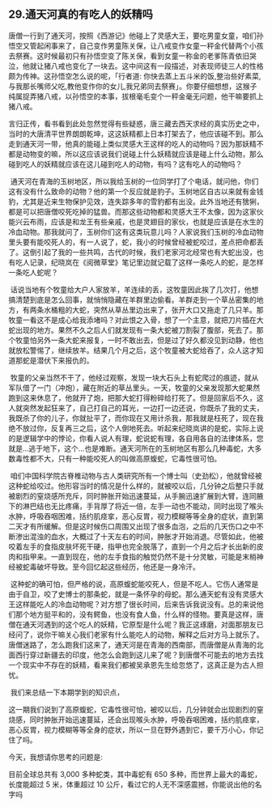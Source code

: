 ## 29.通天河真的有吃人的妖精吗
唐僧一行到了通天河，按照《西游记》他碰上了灵感大王，要吃男童女童，咱们孙悟空又管起闲事来了，自己变作男童陈关保，让八戒变作女童一秤金代替两个小孩去祭赛。这时候最初只有孙悟空变了陈关保，看到女童一称金的老爹陈青依旧哭泣，他就让猪八戒也变化了一块去。这中间这有一段描述，对表现师徒三人的性格颇为传神。这孙悟空怎么说的呢，「行者道: 你快去蒸上五斗米的饭,整治些好素菜,与我那长嘴师父吃,教他变作你的女儿,我兄弟同去祭赛」。你要仔细想想，这猴子纯属捉弄猪八戒，以孙悟空的本事，拔根毫毛变个一秤金毫无问题，他干嘛要抓上猪八戒。


言归正传，看书看到此处忽然觉得有些疑惑，唐三藏去西天求经的真实历史之中，当时的大唐清平世界朗朗乾坤，这这妖精都上日本打架去了，他应该碰不到。那么走到通天河一带，他真的能碰上类似灵感大王这样的吃人的动物吗？因为那妖精不都是动物变的嘛，所以这应该说我们说碰上什么妖精就应该是碰上什么动物，那么碰到吃人的妖精就应该在这儿碰到吃人的动物，有吗？这有吃人的动物吗？


 通天河在青海的玉树地区，所以我给玉树的一位同学打了个电话，就问他，你们这有没有什么致命的动物？他的第一个反应就是豹子。玉树地区自古以来就有金钱豹，尤其是近来生物保护见效，连失踪多年的雪豹都有出没。此外当地还有猞猁，都是可以把唐僧咬死吃掉的猛兽。而那这些动物都和灵感大王不太像，因为这家伙能兴云布雨，应该是和龙王有些亲戚，也是灵翅目的家伙，也就是应该是在水生的冷血动物。那我就问了，玉树你们这有这类玩意儿吗？人家说我们玉树的冷血动物里头要有能咬死人的，有一人说了，蛇，我小的时候曾经被蛇咬过，差点把命都丢了。这倒引起了我的一些共鸣，古代的时候，我们老家河北经常也有大蛇出没，也有吃人记录，纪晓岚在《阅微草堂》笔记里边就记载了这样一条吃人的蛇，是怎样一条吃人蛇呢？


 话说当地有个牧童给大户人家放羊，羊连续的丢，这牧童因此挨了几次打，他想搞清楚到底是怎么回事，就悄悄隐藏在羊群里边偷看。羊群走到一个草丛密集的地方，有两条水桶粗的大蛇，突然从草丛里边出来了，张开大口又拖走了几只羊。那牧童一看这不是成心给我添堵吗？对此恨之入骨，想了一个主意，就把刀片插在大蛇出现的地方。果然不久之后人们就发现有一条大蛇被刀割裂了腹部，死去了。那个牧童怕另外一条大蛇来报复，一时不敢出去，但是过了好久都没见到动静，他也就放松警惕了，继续放羊。结果几个月之后，这个牧童被大蛇给吞了，众人这才知道那蛇是潜伏下来报仇的。


 牧童的父亲当然不干了，他经过观察，发现一块大石头上有蛇爬过的痕迹，就从军队借了一门（冲炮），藏在附近的草丛里头。一天，牧童的父亲发现那大蛇果然跑到这来休息了，他就开了炮，把那大蛇打得粉碎给打死了。但是回家后不久，这人就突然发起狂来了，自己打自己的耳光，一边打一边还说，你既杀了我的丈夫，我既杀了你的儿子，你就扯平了，而你现在又用计杀我，那我就是枉死了，现在我绝不放过你，反复再三之后，这个人倒地死去。听起来纪晓岚讲的是蛇，实际上说的是逻辑学中的悖论，你看人说人有理，蛇说蛇有理，各自用各自的法律体系，您就是…逃于地下，这个…也是难断。通天河所在的玉树地区有那么几种毒蛇，大多数毒性都不大，只有一种能咬死人的叫做高原蝮蛇，它毒性很可怕。


 咱们中国科学院古脊椎动物与古人类研究所有一个博士叫（史劲松），他就曾经被这种蛇给咬过。他形容当时的情况是什么样的，就被咬以后，几分钟之后整只手就被剧烈的窒烧感所充斥，同时肿胀开始迅速蔓延，从手腕迅速扩展到大臂，连同腋下的淋巴结也无比疼痛，手背厚了将近一倍，左手一动也不能动，同时出现了喉头水肿，呼吸吞咽困难，括约肌痉挛，恶心反胃，视力模糊等等全身的症状，直到第二天才有所缓解。但是这时候伤口周围又出现了很多血泡，之后的几天伤口之中不断渗出混浊的血水，大概过了十天左右的时间，肿胀才开始消退。尽管如此，他被咬着左手的食指皮肤坏死干硬，指甲也完全脱落了，直到一个月之后才长出新的皮肉和指甲来。一直到现在，他的左手食指的触觉仍然不是十分灵敏，可能是末梢神经被蛇毒破坏导致。至今回忆起这些经历，他还是一身冷汗。


 这种蛇的确可怕，但严格的说，高原蝮蛇能咬死人，但是不吃人。它伤人通常是由于自卫，咬了史博士的那条蛇，就是一条怀孕的母蛇。那么通天蛇有没有灵感大王这样能吃人的冷血动物呢？对方想了很长时间，后来告诉我说没有。总的来说他们那个地方挺平和的，没有鳄鱼，也没有食人鱼，什么样的怪物。要真是这样，唐僧在通天河遇到的这个吃人的妖精，它原型是什么呢？我正这琢磨，对面那朋友已经问了，说你干嘛关心我们老家有什么能吃人的动物，解释之后对方马上就乐了。唐僧迷路了，怎么跑我们这来了，通天河是在青海的西南部，而唐僧是从青海的北面西行穿过新疆去的印度，他怎么会跑到这儿来了呢？到唐僧不可能去的地方去找一个现实中不存在的妖精，看来我们都被吴承恩先生给忽悠了，这真正是为古人担忧。


 我们来总结一下本期学到的知识点，


这一期我们说到了高原蝮蛇，它毒性很可怕，被咬以后，几分钟就会出现剧烈的窒烧感，同时肿胀开始迅速蔓延，还会出现喉头水肿，呼吸吞咽困难，括约肌痉挛，恶心反胃，视力模糊等等全身的症状，所以一旦在野外遇到它，要千万小心，你记住了吗。 


今天，我想请你思考的问题是:


目前全球总共有 3,000 多种蛇类，其中毒蛇有 650 多种，而世界上最大的毒蛇，长度能超过 5 米，体重超过 10 公斤，看过它的人无不深感震撼，你能说出他的名字吗

